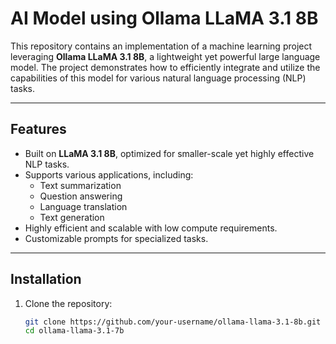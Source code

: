 # AI Model using Ollama LLaMA 3.1 8B

This repository contains an implementation of a machine learning project leveraging **Ollama LLaMA 3.1 8B**, a lightweight yet powerful large language model. The project demonstrates how to efficiently integrate and utilize the capabilities of this model for various natural language processing (NLP) tasks.

---

## Features

- Built on **LLaMA 3.1 8B**, optimized for smaller-scale yet highly effective NLP tasks.
- Supports various applications, including:
  - Text summarization
  - Question answering
  - Language translation
  - Text generation
- Highly efficient and scalable with low compute requirements.
- Customizable prompts for specialized tasks.

---

## Installation

1. Clone the repository:

   ```bash
   git clone https://github.com/your-username/ollama-llama-3.1-8b.git
   cd ollama-llama-3.1-7b
